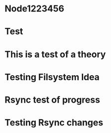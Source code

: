 # Node1223456
# Test
# This is a test of a theory
# Testing Filsystem Idea

# Rsync test of progress
# Testing Rsync changes
